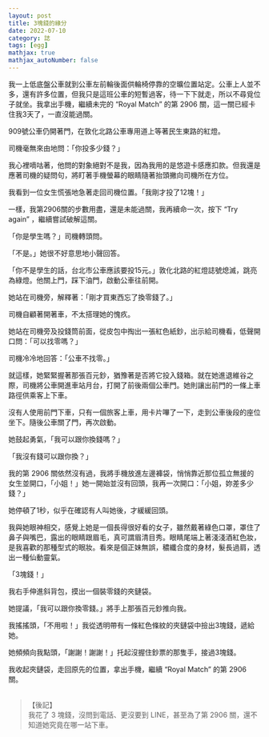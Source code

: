 ```yaml
---
layout: post
title: 3塊錢的緣分
date: 2022-07-10
category: 誌
tags: [egg]
mathjax: true
mathjax_autoNumber: false
---
```


我一上低底盤公車就到公車左前輪後面供輪椅停靠的空曠位置站定。公車上人並不多，還有許多位置，但我只是這班公車的短暫過客，待一下下就走，所以不尋覓位子就坐。我拿出手機，繼續未完的  “Royal Match”  的第 2906 關，這一關已經卡住我3天了，一直沒能過關。

909號公車仍開著門，在敦化北路公車專用道上等著民生東路的紅燈。

司機毫無來由地問：「你投多少錢？」

我心裡嘀咕著，他問的對象絕對不是我，因為我用的是悠遊卡感應扣款。但我還是應著司機的疑問句，將盯著手機螢幕的眼睛隨著抬頭撇向司機所在方位。

我看到一位女生慌張地急著走回司機位置。「我剛才投了12塊！」

一樣，我第2906關的步數用盡，還是未能過關，我再續命一次，按下 “Try again” ，繼續嘗試破解這關。

「你是學生嗎？」司機轉頭問。

「不是。」她很不好意思地小聲回答。

「你不是學生的話，台北市公車應該要投15元。」敦化北路的紅燈誌號熄滅，跳亮為綠燈。他關上門，踩下油門，啟動公車往前開。

她站在司機旁，解釋著：「剛才買東西忘了換零錢了。」

司機自顧著開著車，不太搭理她的愧疚。

她站在司機旁及投錢筒前面，從皮包中掏出一張紅色紙鈔，出示給司機看，低聲開口問：「可以找零嗎？」

司機冷冷地回答：「公車不找零。」

就這樣，她緊緊握著那張百元鈔，猶豫著是否將它投入錢箱。就在她進退維谷之際，司機將公車開進車站月台，打開了前後兩個公車門。她則讓出前門的一條上車路徑供乘客上下車。

沒有人使用前門下車，只有一個旅客上車，用卡片嗶了一下，走到公車後段的座位坐下。隨後公車關了門，再次啟動。

她鼓起勇氣，「我可以跟你換錢嗎？」

「我沒有錢可以跟你換？」

我的第 2906 關依然沒有過，我將手機放進左邊褲袋，悄悄靠近那位孤立無援的女生並開口，「小姐！」她一開始並沒有回頭，我再一次開口：「小姐，妳差多少錢？」

她停頓了1秒，似乎在確認有人叫她後，才緩緩回頭。

我與她眼神相交，感覺上她是一個長得很好看的女子，雖然戴著綠色口罩，罩住了鼻子與嘴巴，露出的眼睛跟眉毛，真可謂眉清目秀。眼睛尾端上著淺淺酒紅色妝，是我喜歡的那種型式的眼妝。看來是個正妹無誤，穠纖合度的身材，髮長過肩，透出一種仙動靈氣。

「3塊錢！」

我右手伸進斜背包，摸出一個裝零錢的夾鏈袋。

她提議，「我可以跟你換零錢。」將手上那張百元鈔推向我。

我搖搖頭，「不用啦！」我從透明帶有一條紅色條紋的夾鏈袋中撿出3塊錢，遞給她。

她頻頻向我點頭，「謝謝！謝謝！」托起沒握住鈔票的那隻手，接過3塊錢。

我收起夾鏈袋，走回原先的位置，拿出手機，繼續 “Royal Match”  的第 2906 關。<br><br>

> 【後記】<br>
> 我花了 3 塊錢，沒問到電話、更沒要到 LINE，甚至為了第 2906 關，還不知道她究竟在哪一站下車。
